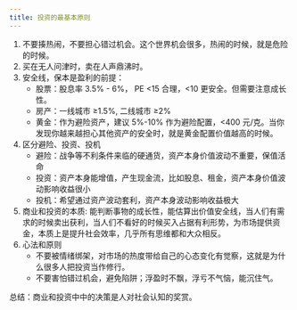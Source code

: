 ```yaml
---
title: 投资的最基本原则
---
```


1. 不要揍热闹，不要担心错过机会。这个世界机会很多，热闹的时候，就是危险的时候。
2. 买在无人问津时，卖在人声鼎沸时。
3. 安全线，保本是盈利的前提：
    - 股票：股息率 3.5% - 6%， PE <15 合理，<10 更安全。但需要注意成长性。
    - 房产：一线城市 ≥1.5%, 二线城市 ≥2%
    - 黄金：作为避险资产，建议 5%-10% 作为避险配置，<400 元/克。当你发现你越来越担心其他资产的安全时，就是黄金配置价值越高的时候。
4. 区分避险、投资、投机
    - 避险：战争等不利条件来临的硬通货，资产本身价值波动不重要，保值活命
    - 投资：资产本身能增值，产生现金流，比如股息、租金，资产本身价值波动影响收益很小
    - 投机：希望通过资产波动套利，资产本身波动影响收益极大
5. 商业和投资的本质: 能判断事物的成长性，能估算出价值安全线，当人们有需求的时候卖出获利，当人们不看好的时候买入占据有利形势，为市场提供资金，本质上是提升社会效率，几乎所有思维都和大众相反。
6. 心法和原则
    - 不要被情绪绑架，对市场的热度带给自己的心态变化有觉察，这就是为什么很多人把投资当作修行。
    - 不要害怕错过机会，避免陷阱；浮盈时不飘，浮亏不气恼，能沉住气。

总结：商业和投资中中的决策是人对社会认知的奖赏。